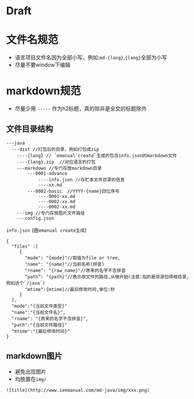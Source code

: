 Draft
=====

# 文件名规范

- 语言项目文件名因为全部小写，例如:`md-{lang}`,`{lang}`全部为小写
- 尽量不要window下编辑


# markdown规范

- 尽量少用 `-----` 作为h2标题，真的除非是全文的标题除外


文件目录结构
----------

```
---java
  ---dist //打包后的目录，例如打包成zip
    ----{lang} // `emanual create`生成的包含info.json的markdown文件
    ----{lang}.zip  //对应语言的打包
	---markdown //专门存放markdown目录
		---0001-advance
			----info.json //存贮本文件目录的信息
			----xx.md
		---0002-basic  //YYYY-{name}四位序号
			----0001-xx.md
			----0002-xx.md
			----0002-xx.md			
	---img //专门存放图片文件路径
	---config.json
```

`info.json` (由`emanual create生成`)

```
{
  "files" :[
     {
       "mode": "{mode}"//取值为file or tree,
       "name": "{name}"//当前名称(拼音)
       "rname": "{raw_name}"//原来的名字不含拼音
       “path”: "{path}"//表示改文件的路径,从根开始(注意:指的是资源包得根目录,例如这个`/java`)
       "mtime":{mtime}//最后修改时间,单位:秒
     }
  ],
  "mode":"{当前文件类型}"
  "name":"{当前文件名}",
  "rname": "{原来的名字不含拼音}",
  "path":"{当前文件路径}"
  "mtime":"{最后修改时间}"
}
```


markdown图片
-----------

- 避免出现图片 
- 均放置在`img/`

```
![title](http://www.ieemanual.com/md-java/img/xxx.png)
```







	
